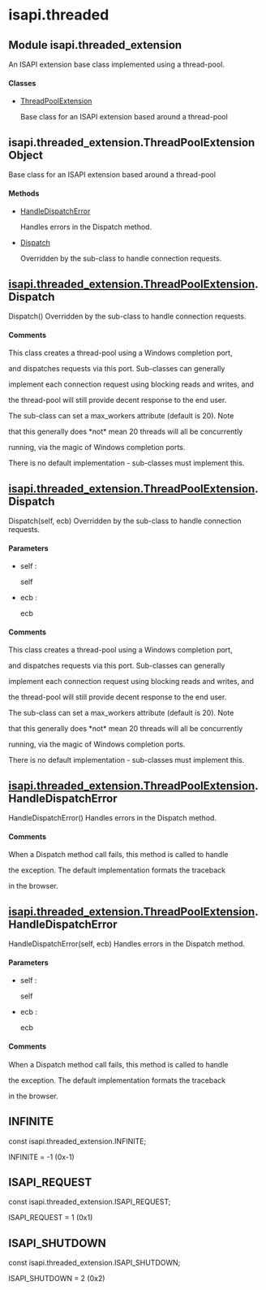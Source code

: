 # isapi.threaded

## Module isapi\.threaded\_extension



An ISAPI extension base class implemented using a thread-pool\.

#### Classes


  - [ThreadPoolExtension](isapi.threaded.md#isapi.threadedextension.threadpoolextension)

    Base class for an ISAPI extension based around a thread-pool&nbsp;

## isapi\.threaded\_extension\.ThreadPoolExtension Object



Base class for an ISAPI extension based around a thread-pool

#### Methods


  - [HandleDispatchError](isapi.threaded.md#isapi.threadedextension.threadpoolextension_handledispatcherror)

    Handles errors in the Dispatch method\.&nbsp;

  - [Dispatch](isapi.threaded.md#isapi.threadedextension.threadpoolextension_dispatch)

    Overridden by the sub-class to handle connection requests\.&nbsp;

## [isapi\.threaded\_extension\.ThreadPoolExtension](isapi.threaded.md#isapi.threadedextension.threadpoolextension)\.Dispatch

Dispatch\(\)
Overridden by the sub-class to handle connection requests\.

#### Comments


This class creates a thread-pool using a Windows completion port, 

and dispatches requests via this port\.  Sub-classes can generally 

implement each connection request using blocking reads and writes, and 

the thread-pool will still provide decent response to the end user\.


The sub-class can set a max\_workers attribute \(default is 20\)\.  Note 

that this generally does \*not\* mean 20 threads will all be concurrently 

running, via the magic of Windows completion ports\.


There is no default implementation - sub-classes must implement this\.

## [isapi\.threaded\_extension\.ThreadPoolExtension](isapi.threaded.md#isapi.threadedextension.threadpoolextension)\.Dispatch

Dispatch\(self, ecb\)
Overridden by the sub-class to handle connection requests\.

#### Parameters


  - self :

    self

  - ecb :

    ecb

#### Comments


This class creates a thread-pool using a Windows completion port, 

and dispatches requests via this port\.  Sub-classes can generally 

implement each connection request using blocking reads and writes, and 

the thread-pool will still provide decent response to the end user\.


The sub-class can set a max\_workers attribute \(default is 20\)\.  Note 

that this generally does \*not\* mean 20 threads will all be concurrently 

running, via the magic of Windows completion ports\.


There is no default implementation - sub-classes must implement this\.

## [isapi\.threaded\_extension\.ThreadPoolExtension](isapi.threaded.md#isapi.threadedextension.threadpoolextension)\.HandleDispatchError

HandleDispatchError\(\)
Handles errors in the Dispatch method\.

#### Comments


When a Dispatch method call fails, this method is called to handle 

the exception\.  The default implementation formats the traceback 

in the browser\.

## [isapi\.threaded\_extension\.ThreadPoolExtension](isapi.threaded.md#isapi.threadedextension.threadpoolextension)\.HandleDispatchError

HandleDispatchError\(self, ecb\)
Handles errors in the Dispatch method\.

#### Parameters


  - self :

    self

  - ecb :

    ecb

#### Comments


When a Dispatch method call fails, this method is called to handle 

the exception\.  The default implementation formats the traceback 

in the browser\.

## INFINITE
const isapi\.threaded\_extension\.INFINITE;


INFINITE = -1 \(0x-1\)

## ISAPI\_REQUEST
const isapi\.threaded\_extension\.ISAPI\_REQUEST;


ISAPI\_REQUEST = 1 \(0x1\)

## ISAPI\_SHUTDOWN
const isapi\.threaded\_extension\.ISAPI\_SHUTDOWN;


ISAPI\_SHUTDOWN = 2 \(0x2\)